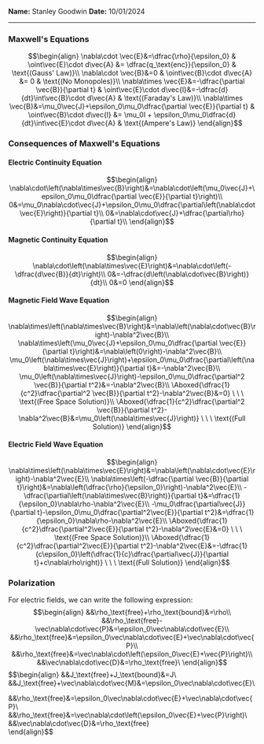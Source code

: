 **Name:** Stanley Goodwin
**Date:** 10/01/2024

---
### Maxwell's Equations
$$\begin{align}
\nabla\cdot \vec{E}&=\dfrac{\rho}{\epsilon_0} & \oint\vec{E}\cdot d\vec{A} &= \dfrac{q_\text{enc}}{\epsilon_0} & \text{(Gauss' Law)}\\
\nabla\cdot \vec{B}&=0 & \oint\vec{B}\cdot d\vec{A} &= 0 & \text{(No Monopoles)}\\
\nabla\times \vec{E}&=-\dfrac{\partial \vec{B}}{\partial t} & \oint\vec{E}\cdot d\vec{l}&=-\dfrac{d}{dt}\int\vec{B}\cdot d\vec{A} & \text{(Faraday's Law)}\\
\nabla\times \vec{B}&=\mu_0\vec{J}+\epsilon_0\mu_0\dfrac{\partial \vec{E}}{\partial t} & \oint\vec{B}\cdot d\vec{l} &= \mu_0I + \epsilon_0\mu_0\dfrac{d}{dt}\int\vec{E}\cdot d\vec{A} & \text{(Ampere's Law)}
\end{align}$$
### Consequences of Maxwell's Equations
#### Electric Continuity Equation
$$\begin{align}
\nabla\cdot\left(\nabla\times\vec{B}\right)&=\nabla\cdot\left(\mu_0\vec{J}+\epsilon_0\mu_0\dfrac{\partial \vec{E}}{\partial t}\right)\\
0&=\mu_0\nabla\cdot\vec{J}+\epsilon_0\mu_0\dfrac{\partial\left(\nabla\cdot\vec{E}\right)}{\partial t}\\
0&=\nabla\cdot\vec{J}+\dfrac{\partial\rho}{\partial t}\\
\end{align}$$
#### Magnetic Continuity Equation
$$\begin{align}
\nabla\cdot\left(\nabla\times\vec{E}\right)&=\nabla\cdot\left(-\dfrac{d\vec{B}}{dt}\right)\\
0&=-\dfrac{d\left(\nabla\cdot\vec{B}\right)}{dt}\\
0&=0
\end{align}$$
#### Magnetic Field Wave Equation
$$\begin{align}
\nabla\times\left(\nabla\times\vec{B}\right)&=\nabla\left(\nabla\cdot\vec{B}\right)-\nabla^2\vec{B}\\
\nabla\times\left(\mu_0\vec{J}+\epsilon_0\mu_0\dfrac{\partial \vec{E}}{\partial t}\right)&=\nabla\left(0\right)-\nabla^2\vec{B}\\
\mu_0\left(\nabla\times\vec{J}\right)+\epsilon_0\mu_0\dfrac{\partial\left(\nabla\times\vec{E}\right)}{\partial t}&=-\nabla^2\vec{B}\\
\mu_0\left(\nabla\times\vec{J}\right)-\epsilon_0\mu_0\dfrac{\partial^2 \vec{B}}{\partial t^2}&=-\nabla^2\vec{B}\\
\Aboxed{\dfrac{1}{c^2}\dfrac{\partial^2 \vec{B}}{\partial t^2}-\nabla^2\vec{B}&=0} \ \ \ \text{(Free Space Solution)}\\
\Aboxed{\dfrac{1}{c^2}\dfrac{\partial^2 \vec{B}}{\partial t^2}-\nabla^2\vec{B}&=\mu_0\left(\nabla\times\vec{J}\right)} \ \ \ \text{(Full Solution)}
\end{align}$$
#### Electric Field Wave Equation
$$\begin{align}
\nabla\times\left(\nabla\times\vec{E}\right)&=\nabla\left(\nabla\cdot\vec{E}\right)-\nabla^2\vec{E}\\
\nabla\times\left(-\dfrac{\partial \vec{B}}{\partial t}\right)&=\nabla\left(\dfrac{\rho}{\epsilon_0}\right)-\nabla^2\vec{E}\\
-\dfrac{\partial\left(\nabla\times\vec{B}\right)}{\partial t}&=\dfrac{1}{\epsilon_0}\nabla\rho-\nabla^2\vec{E}\\
-\mu_0\dfrac{\partial\vec{J}}{\partial t}-\epsilon_0\mu_0\dfrac{\partial^2\vec{E}}{\partial t^2}&=\dfrac{1}{\epsilon_0}\nabla\rho-\nabla^2\vec{E}\\
\Aboxed{\dfrac{1}{c^2}\dfrac{\partial^2\vec{E}}{\partial t^2}-\nabla^2\vec{E}&=0} \ \ \ \text{(Free Space Solution)}\\
\Aboxed{\dfrac{1}{c^2}\dfrac{\partial^2\vec{E}}{\partial t^2}-\nabla^2\vec{E}&=-\dfrac{1}{c\epsilon_0}\left(\dfrac{1}{c}\dfrac{\partial\vec{J}}{\partial t}+c\nabla\rho\right)} \ \ \ \text{(Full Solution)}
\end{align}$$

### Polarization
For electric fields, we can write the following expression:
$$\begin{align}
&&\rho_\text{free}+\rho_\text{bound}&=\rho\\
&&\rho_\text{free}-\vec\nabla\cdot\vec{P}&=\epsilon_0\vec\nabla\cdot\vec{E}\\
&&\rho_\text{free}&=\epsilon_0\vec\nabla\cdot\vec{E}+\vec\nabla\cdot\vec{P}\\
&&\rho_\text{free}&=\vec\nabla\cdot\left(\epsilon_0\vec{E}+\vec{P}\right)\\
&&\vec\nabla\cdot\vec{D}&=\rho_\text{free}\
\end{align}$$
$$\begin{align}
&&J_\text{free}+J_\text{bound}&=J\\
&&J_\text{free}+\vec\nabla\cdot\vec{M}&=\epsilon_0\vec\nabla\cdot\vec{E}\\



&&\rho_\text{free}&=\epsilon_0\vec\nabla\cdot\vec{E}+\vec\nabla\cdot\vec{P}\\
&&\rho_\text{free}&=\vec\nabla\cdot\left(\epsilon_0\vec{E}+\vec{P}\right)\\
&&\vec\nabla\cdot\vec{D}&=\rho_\text{free}\
\end{align}$$
